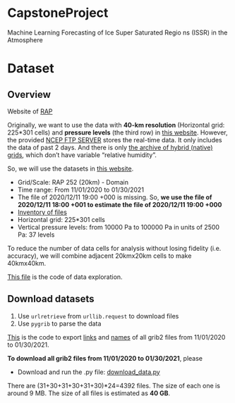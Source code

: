 # CapstoneProject
Machine Learning Forecasting of Ice Super Saturated Regio ns (ISSR) in the Atmosphere

# Dataset
## Overview
Website of [RAP](https://rapidrefresh.noaa.gov/)

Originally, we want to use the data with **40-km resolution** (Horizontal grid: 225*301 cells) and **pressure levels** (the third row) in [this website](https://www.nco.ncep.noaa.gov/pmb/products/rap/). However, the provided [NCEP FTP SERVER](ftp://ftp.ncep.noaa.gov/pub/data/nccf/com/rap/prod) stores the real-time data. It only includes the data of past 2 days. And there is only [the archive of hybrid (native) grids](http://soostrc.comet.ucar.edu/data/grib/rap/), which don’t have variable “relative humidity”.  

So, we will use the datasets in [this website](https://www.ncdc.noaa.gov/data-access/model-data/model-datasets/rapid-refresh-rap). 
- Grid/Scale: RAP	252 (20km) - Domain
- Time range: From 11/01/2020 to 01/30/2021
- The file of 2020/12/11 19:00 +000 is missing. So, **we use the file of 2020/12/11 18:00 +001 to estimate the file of 2020/12/11 19:00 +000**
- [Inventory of files](https://www.nco.ncep.noaa.gov/pmb/products/rap/rap.t00z.awp252pgrbf00.grib2.shtml)
- Horizontal grid: 225*301 cells
- Vertical pressure levels: from 10000 Pa to 100000 Pa in units of 2500 Pa: 37 levels

To reduce the number of data cells for analysis without losing fidelity (i.e. accuracy), we will combine adjacent 20kmx20km cells to make 40kmx40km. 

[This file](explore_data.py) is the code of data exploration.

## Download datasets

1. Use `urlretrieve` from `urllib.request` to download files
2. Use `pygrib` to parse the data


[This](collect_links_names.py) is the code to export [links](linkFile.txt) and [names](nameFile.txt) of all grib2 files from 11/01/2020 to 01/30/2021.

**To download all grib2 files from 11/01/2020 to 01/30/2021**, please
- Download and run the .py file: [download_data.py](download_data.py)

There are (31+30+31+30+31+30)*24=4392 files. The size of each one is around 9 MB. The size of all files is estimated as **40 GB**.






